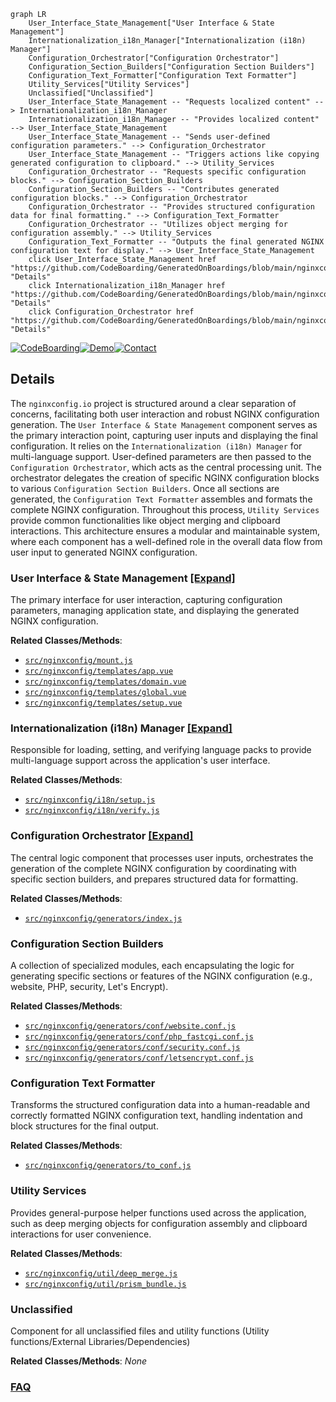 ```mermaid
graph LR
    User_Interface_State_Management["User Interface & State Management"]
    Internationalization_i18n_Manager["Internationalization (i18n) Manager"]
    Configuration_Orchestrator["Configuration Orchestrator"]
    Configuration_Section_Builders["Configuration Section Builders"]
    Configuration_Text_Formatter["Configuration Text Formatter"]
    Utility_Services["Utility Services"]
    Unclassified["Unclassified"]
    User_Interface_State_Management -- "Requests localized content" --> Internationalization_i18n_Manager
    Internationalization_i18n_Manager -- "Provides localized content" --> User_Interface_State_Management
    User_Interface_State_Management -- "Sends user-defined configuration parameters." --> Configuration_Orchestrator
    User_Interface_State_Management -- "Triggers actions like copying generated configuration to clipboard." --> Utility_Services
    Configuration_Orchestrator -- "Requests specific configuration blocks." --> Configuration_Section_Builders
    Configuration_Section_Builders -- "Contributes generated configuration blocks." --> Configuration_Orchestrator
    Configuration_Orchestrator -- "Provides structured configuration data for final formatting." --> Configuration_Text_Formatter
    Configuration_Orchestrator -- "Utilizes object merging for configuration assembly." --> Utility_Services
    Configuration_Text_Formatter -- "Outputs the final generated NGINX configuration text for display." --> User_Interface_State_Management
    click User_Interface_State_Management href "https://github.com/CodeBoarding/GeneratedOnBoardings/blob/main/nginxconfig.io/User_Interface_State_Management.md" "Details"
    click Internationalization_i18n_Manager href "https://github.com/CodeBoarding/GeneratedOnBoardings/blob/main/nginxconfig.io/Internationalization_i18n_Manager.md" "Details"
    click Configuration_Orchestrator href "https://github.com/CodeBoarding/GeneratedOnBoardings/blob/main/nginxconfig.io/Configuration_Orchestrator.md" "Details"
```

[![CodeBoarding](https://img.shields.io/badge/Generated%20by-CodeBoarding-9cf?style=flat-square)](https://github.com/CodeBoarding/CodeBoarding)[![Demo](https://img.shields.io/badge/Try%20our-Demo-blue?style=flat-square)](https://www.codeboarding.org/diagrams)[![Contact](https://img.shields.io/badge/Contact%20us%20-%20contact@codeboarding.org-lightgrey?style=flat-square)](mailto:contact@codeboarding.org)

## Details

The `nginxconfig.io` project is structured around a clear separation of concerns, facilitating both user interaction and robust NGINX configuration generation. The `User Interface & State Management` component serves as the primary interaction point, capturing user inputs and displaying the final configuration. It relies on the `Internationalization (i18n) Manager` for multi-language support. User-defined parameters are then passed to the `Configuration Orchestrator`, which acts as the central processing unit. The orchestrator delegates the creation of specific NGINX configuration blocks to various `Configuration Section Builders`. Once all sections are generated, the `Configuration Text Formatter` assembles and formats the complete NGINX configuration. Throughout this process, `Utility Services` provide common functionalities like object merging and clipboard interactions. This architecture ensures a modular and maintainable system, where each component has a well-defined role in the overall data flow from user input to generated NGINX configuration.

### User Interface & State Management [[Expand]](./User_Interface_State_Management.md)
The primary interface for user interaction, capturing configuration parameters, managing application state, and displaying the generated NGINX configuration.


**Related Classes/Methods**:

- <a href="https://github.com/digitalocean/nginxconfig.io/blob/master/src/nginxconfig/mount.js" target="_blank" rel="noopener noreferrer">`src/nginxconfig/mount.js`</a>
- <a href="https://github.com/digitalocean/nginxconfig.io/blob/master/src/nginxconfig/templates/app.vue" target="_blank" rel="noopener noreferrer">`src/nginxconfig/templates/app.vue`</a>
- <a href="https://github.com/digitalocean/nginxconfig.io/blob/master/src/nginxconfig/templates/domain.vue" target="_blank" rel="noopener noreferrer">`src/nginxconfig/templates/domain.vue`</a>
- <a href="https://github.com/digitalocean/nginxconfig.io/blob/master/src/nginxconfig/templates/global.vue" target="_blank" rel="noopener noreferrer">`src/nginxconfig/templates/global.vue`</a>
- <a href="https://github.com/digitalocean/nginxconfig.io/blob/master/src/nginxconfig/templates/setup.vue" target="_blank" rel="noopener noreferrer">`src/nginxconfig/templates/setup.vue`</a>


### Internationalization (i18n) Manager [[Expand]](./Internationalization_i18n_Manager.md)
Responsible for loading, setting, and verifying language packs to provide multi-language support across the application's user interface.


**Related Classes/Methods**:

- <a href="https://github.com/digitalocean/nginxconfig.io/blob/master/src/nginxconfig/i18n/setup.js" target="_blank" rel="noopener noreferrer">`src/nginxconfig/i18n/setup.js`</a>
- <a href="https://github.com/digitalocean/nginxconfig.io/blob/master/src/nginxconfig/i18n/verify.js" target="_blank" rel="noopener noreferrer">`src/nginxconfig/i18n/verify.js`</a>


### Configuration Orchestrator [[Expand]](./Configuration_Orchestrator.md)
The central logic component that processes user inputs, orchestrates the generation of the complete NGINX configuration by coordinating with specific section builders, and prepares structured data for formatting.


**Related Classes/Methods**:

- <a href="https://github.com/digitalocean/nginxconfig.io/blob/master/src/nginxconfig/generators/index.js" target="_blank" rel="noopener noreferrer">`src/nginxconfig/generators/index.js`</a>


### Configuration Section Builders
A collection of specialized modules, each encapsulating the logic for generating specific sections or features of the NGINX configuration (e.g., website, PHP, security, Let's Encrypt).


**Related Classes/Methods**:

- <a href="https://github.com/digitalocean/nginxconfig.io/blob/master/src/nginxconfig/generators/conf/website.conf.js" target="_blank" rel="noopener noreferrer">`src/nginxconfig/generators/conf/website.conf.js`</a>
- <a href="https://github.com/digitalocean/nginxconfig.io/blob/master/src/nginxconfig/generators/conf/php_fastcgi.conf.js" target="_blank" rel="noopener noreferrer">`src/nginxconfig/generators/conf/php_fastcgi.conf.js`</a>
- <a href="https://github.com/digitalocean/nginxconfig.io/blob/master/src/nginxconfig/generators/conf/security.conf.js" target="_blank" rel="noopener noreferrer">`src/nginxconfig/generators/conf/security.conf.js`</a>
- <a href="https://github.com/digitalocean/nginxconfig.io/blob/master/src/nginxconfig/generators/conf/letsencrypt.conf.js" target="_blank" rel="noopener noreferrer">`src/nginxconfig/generators/conf/letsencrypt.conf.js`</a>


### Configuration Text Formatter
Transforms the structured configuration data into a human-readable and correctly formatted NGINX configuration text, handling indentation and block structures for the final output.


**Related Classes/Methods**:

- <a href="https://github.com/digitalocean/nginxconfig.io/blob/master/src/nginxconfig/generators/to_conf.js" target="_blank" rel="noopener noreferrer">`src/nginxconfig/generators/to_conf.js`</a>


### Utility Services
Provides general-purpose helper functions used across the application, such as deep merging objects for configuration assembly and clipboard interactions for user convenience.


**Related Classes/Methods**:

- <a href="https://github.com/digitalocean/nginxconfig.io/blob/master/src/nginxconfig/util/deep_merge.js" target="_blank" rel="noopener noreferrer">`src/nginxconfig/util/deep_merge.js`</a>
- <a href="https://github.com/digitalocean/nginxconfig.io/blob/master/src/nginxconfig/util/prism_bundle.js" target="_blank" rel="noopener noreferrer">`src/nginxconfig/util/prism_bundle.js`</a>


### Unclassified
Component for all unclassified files and utility functions (Utility functions/External Libraries/Dependencies)


**Related Classes/Methods**: _None_



### [FAQ](https://github.com/CodeBoarding/GeneratedOnBoardings/tree/main?tab=readme-ov-file#faq)